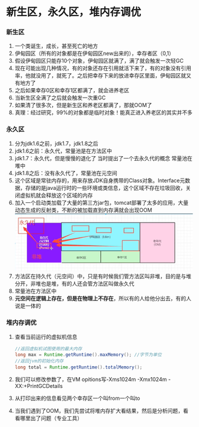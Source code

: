# 新生区，永久区，堆内存调优

### 新生区

1. 一个类诞生，成长，甚至死亡的地方
2. 伊甸园区（所有的对象都是在伊甸园区new出来的），幸存者区（0,1）
3. 假设伊甸园区只能存10个对象，伊甸园区就满了，满了就会触发一次轻GC
4. 现在可能出现几种情况，有的对象还存在引用就活下来了，有的对象没有引用率，他就没用了，就死了。之后把幸存下来的放进幸存区里面，伊甸园区就又有地方了
5. 之后如果幸存0区和幸存1区都满了，就会进养老区
6. 当新生区全满了之后就会触发一次重GC
7. 如果清了很多次，但是新生区和养老区都满了，那就OOM了
8. 真理：经过研究，99%的对象都是临时对象！能真正进入养老区的其实并不多

### 永久区

1. 分为jdk1.6之前，jdk1.7，jdk1.8之后
2. jdk1.6之前：永久代，常量池是在方法区中
3. jdk1.7：永久代，但是慢慢的退化了 当时提出了一个去永久代的概念 常量池在堆中
4. jdk1.8之后：没有永久代了，常量池在元空间
5. 这个区域是常驻内存的，用来存放JDK自身携带的Class对象。Interface元数据，存储的是java运行时的一些环境或类信息，这个区域不存在垃圾回收，关闭虚拟机就会释放这个区域的内存
6. 加入一个启动类加载了大量的第三方jar包，tomcat部署了太多的应用，大量动态生成的反射类，不断的被加载直到内存满就会出现OOM![堆里面的结构](../图片/堆里面的结构.png)
7. 方法区在持久代（元空间）中，只是有时候我们管方法区叫非堆，目的是与堆分开，非堆也是堆，有的人还会管方法区叫做永久代
8. 常量池在方法区中
9. **元空间在逻辑上存在，但是在物理上不存在**，所以有的人给他分出去，有的人说是一体的

### 堆内存调优

1. 查看当前运行的虚拟机信息

   ```java
   //返回虚拟机试图使用的最大内存
   long max = Runtime.getRuntime().maxMemory(); //字节为单位
   //返回jvm的初始化内存
   long total = Runtime.getRuntime().totalMemory();
   ```

2. 我们可以修改参数了，在VM opitions写-Xms1024m -Xmx1024m -XX:+PrintGCDetails

3. 从打印出来的信息看见两个幸存区一个叫from一个叫to

4. 当我们遇到了OOM，我们先尝试将堆内存扩大看结果，然后是分析问题，看看哪里出了问题（专业工具）